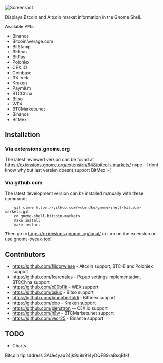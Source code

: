 ![Screenshot](https://github.com/OttoAllmendinger/gnome-shell-bitcoin-markets/blob/master/data/screenshot.png?raw=true)

Displays Bitcoin and Altcoin market information in the Gnome Shell.


Available APIs:

* Binance
* BitcoinAverage.com
* BitStamp
* Bitfinex
* BitPay
* Poloniex
* CEX.IO
* Coinbase
* BX.in.th
* Kraken
* Paymium
* BTCChina
* Bitso
* WEX
* BTCMarkets.net
* Binance
* BitMex


## Installation

### Via extensions.gnome.org

The latest reviewed version can be found at
https://extensions.gnome.org/extension/648/bitcoin-markets/
nope - I dont know why but last version doesnt support BitMex :-(

### Via github.com

The latest development version can be installed manually with these commands

        git clone https://github.com/volandku/gnome-shell-bitcoin-markets.git
        cd gnome-shell-bitcoin-markets
        make install
        make restart

Then go to https://extensions.gnome.org/local/ to turn on the extension or use
gnome-tweak-tool.


## Contributors

* https://github.com/filidorwiese - Altcoin support, BTC-E and Poloniex support
* https://github.com/fearenales - Popup settings implementation, BTCChina support
* https://github.com/b00bl1k - WEX support
* https://github.com/osiux - Bitso support
* https://github.com/brunobertoldi - Bitfinex support
* https://github.com/eloo - Kraken support
* https://github.com/plehatron -- CEX.io support
* https://github.com/h6w - BTCMarkets.net support
* https://github.com/vecr25 - Binance support

## TODO

* Charts

Bitcoin tip address 3AUe4yau24jk9q9n914yDQF89kaBsqBfkf

